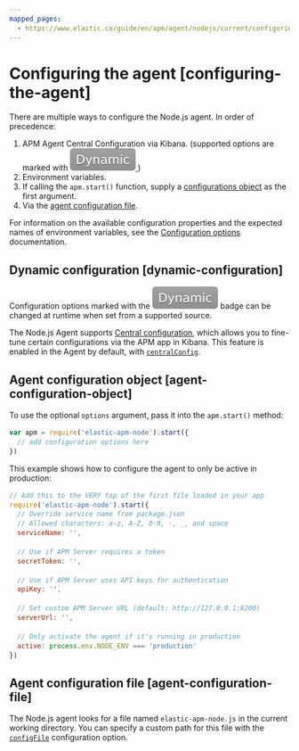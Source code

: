 ```yaml
---
mapped_pages:
  - https://www.elastic.co/guide/en/apm/agent/nodejs/current/configuring-the-agent.html
---
```


# Configuring the agent [configuring-the-agent]

There are multiple ways to configure the Node.js agent. In order of precedence:

1. APM Agent Central Configuration via Kibana. (supported options are marked with [![dynamic config](images/dynamic-config.svg "") ](#dynamic-configuration))
2. Environment variables.
3. If calling the `apm.start()` function, supply a [configurations object](#agent-configuration-object) as the first argument.
4. Via the [agent configuration file](#agent-configuration-file).

For information on the available configuration properties and the expected names of environment variables, see the [Configuration options](/reference/configuration.md) documentation.


## Dynamic configuration [dynamic-configuration]

Configuration options marked with the ![dynamic config](images/dynamic-config.svg "") badge can be changed at runtime when set from a supported source.

The Node.js Agent supports [Central configuration](docs-content://solutions/observability/apps/apm-agent-central-configuration.md), which allows you to fine-tune certain configurations via the APM app in Kibana. This feature is enabled in the Agent by default, with [`centralConfig`](/reference/configuration.md#central-config).


## Agent configuration object [agent-configuration-object]

To use the optional `options` argument, pass it into the `apm.start()` method:

```js
var apm = require('elastic-apm-node').start({
  // add configuration options here
})
```

This example shows how to configure the agent to only be active in production:

```js
// Add this to the VERY top of the first file loaded in your app
require('elastic-apm-node').start({
  // Override service name from package.json
  // Allowed characters: a-z, A-Z, 0-9, -, _, and space
  serviceName: '',

  // Use if APM Server requires a token
  secretToken: '',

  // Use if APM Server uses API keys for authentication
  apiKey: '',

  // Set custom APM Server URL (default: http://127.0.0.1:8200)
  serverUrl: '',

  // Only activate the agent if it's running in production
  active: process.env.NODE_ENV === 'production'
})
```


## Agent configuration file [agent-configuration-file]

The Node.js agent looks for a file named `elastic-apm-node.js` in the current working directory. You can specify a custom path for this file with the [`configFile`](/reference/configuration.md#config-file) configuration option.

